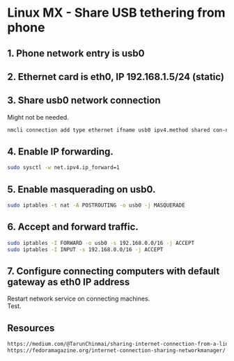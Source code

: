 # Linux MX - Share USB tethering from phone

## 1. Phone network entry is usb0

## 2. Ethernet card is eth0, IP 192.168.1.5/24 (static)

## 3. Share usb0 network connection

Might not be needed.

```bash
nmcli connection add type ethernet ifname usb0 ipv4.method shared con-name local
```

## 4. Enable IP forwarding.

```bash
sudo sysctl -w net.ipv4.ip_forward=1
```

## 5. Enable masquerading on usb0.

```bash
sudo iptables -t nat -A POSTROUTING -o usb0 -j MASQUERADE
```

## 6. Accept and forward traffic.

```bash
sudo iptables -I FORWARD -o usb0 -s 192.168.0.0/16 -j ACCEPT
sudo iptables -I INPUT -s 192.168.0.0/16 -j ACCEPT
```

## 7. Configure connecting computers with default gateway as eth0 IP address

Restart network service on connecting machines.  
Test.

## Resources

```html
https://medium.com/@TarunChinmai/sharing-internet-connection-from-a-linux-machine-over-ethernet-a5cbbd775a4f
https://fedoramagazine.org/internet-connection-sharing-networkmanager/
```

